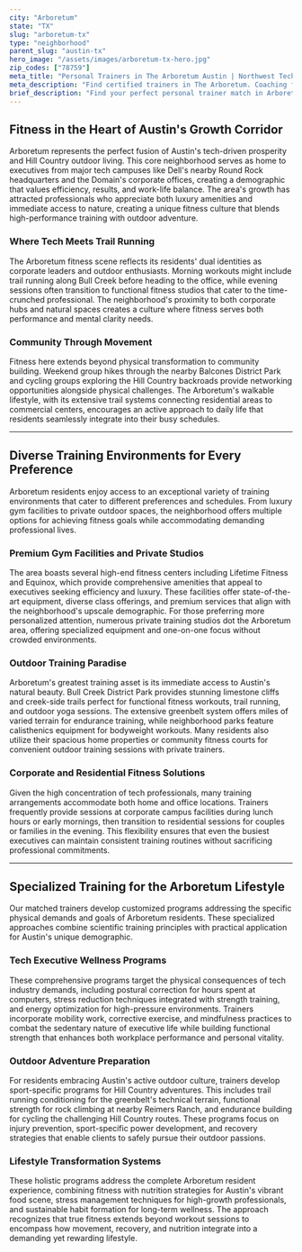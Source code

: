 ```yaml
---
city: "Arboretum"
state: "TX"
slug: "arboretum-tx"
type: "neighborhood"
parent_slug: "austin-tx"
hero_image: "/assets/images/arboretum-tx-hero.jpg"
zip_codes: ["78759"]
meta_title: "Personal Trainers in The Arboretum Austin | Northwest Tech Corridor Fitness"
meta_description: "Find certified trainers in The Arboretum. Coaching focused on corporate executive schedules, stress reduction, and premium commercial gyms."
brief_description: "Find your perfect personal trainer match in Arboretum, TX. Our expert service connects you with certified fitness professionals who understand the unique needs of Austin's tech executives and outdoor enthusiasts. Whether you're seeking postural correction from long hours at Dell or training for Hill Country adventures, we match you with trainers specializing in your goals. From private home sessions to workouts at the Domain or Bull Creek District Park, discover transformative fitness partnerships. Schedule your free consultation today and achieve sustainable results with a trainer who fits your Arboretum lifestyle."
---
```

## Fitness in the Heart of Austin's Growth Corridor

Arboretum represents the perfect fusion of Austin's tech-driven prosperity and Hill Country outdoor living. This core neighborhood serves as home to executives from major tech campuses like Dell's nearby Round Rock headquarters and the Domain's corporate offices, creating a demographic that values efficiency, results, and work-life balance. The area's growth has attracted professionals who appreciate both luxury amenities and immediate access to nature, creating a unique fitness culture that blends high-performance training with outdoor adventure.

### Where Tech Meets Trail Running

The Arboretum fitness scene reflects its residents' dual identities as corporate leaders and outdoor enthusiasts. Morning workouts might include trail running along Bull Creek before heading to the office, while evening sessions often transition to functional fitness studios that cater to the time-crunched professional. The neighborhood's proximity to both corporate hubs and natural spaces creates a culture where fitness serves both performance and mental clarity needs.

### Community Through Movement

Fitness here extends beyond physical transformation to community building. Weekend group hikes through the nearby Balcones District Park and cycling groups exploring the Hill Country backroads provide networking opportunities alongside physical challenges. The Arboretum's walkable lifestyle, with its extensive trail systems connecting residential areas to commercial centers, encourages an active approach to daily life that residents seamlessly integrate into their busy schedules.

---

## Diverse Training Environments for Every Preference

Arboretum residents enjoy access to an exceptional variety of training environments that cater to different preferences and schedules. From luxury gym facilities to private outdoor spaces, the neighborhood offers multiple options for achieving fitness goals while accommodating demanding professional lives.

### Premium Gym Facilities and Private Studios

The area boasts several high-end fitness centers including Lifetime Fitness and Equinox, which provide comprehensive amenities that appeal to executives seeking efficiency and luxury. These facilities offer state-of-the-art equipment, diverse class offerings, and premium services that align with the neighborhood's upscale demographic. For those preferring more personalized attention, numerous private training studios dot the Arboretum area, offering specialized equipment and one-on-one focus without crowded environments.

### Outdoor Training Paradise

Arboretum's greatest training asset is its immediate access to Austin's natural beauty. Bull Creek District Park provides stunning limestone cliffs and creek-side trails perfect for functional fitness workouts, trail running, and outdoor yoga sessions. The extensive greenbelt system offers miles of varied terrain for endurance training, while neighborhood parks feature calisthenics equipment for bodyweight workouts. Many residents also utilize their spacious home properties or community fitness courts for convenient outdoor training sessions with private trainers.

### Corporate and Residential Fitness Solutions

Given the high concentration of tech professionals, many training arrangements accommodate both home and office locations. Trainers frequently provide sessions at corporate campus facilities during lunch hours or early mornings, then transition to residential sessions for couples or families in the evening. This flexibility ensures that even the busiest executives can maintain consistent training routines without sacrificing professional commitments.

---

## Specialized Training for the Arboretum Lifestyle

Our matched trainers develop customized programs addressing the specific physical demands and goals of Arboretum residents. These specialized approaches combine scientific training principles with practical application for Austin's unique demographic.

### Tech Executive Wellness Programs

These comprehensive programs target the physical consequences of tech industry demands, including postural correction for hours spent at computers, stress reduction techniques integrated with strength training, and energy optimization for high-pressure environments. Trainers incorporate mobility work, corrective exercise, and mindfulness practices to combat the sedentary nature of executive life while building functional strength that enhances both workplace performance and personal vitality.

### Outdoor Adventure Preparation

For residents embracing Austin's active outdoor culture, trainers develop sport-specific programs for Hill Country adventures. This includes trail running conditioning for the greenbelt's technical terrain, functional strength for rock climbing at nearby Reimers Ranch, and endurance building for cycling the challenging Hill Country routes. These programs focus on injury prevention, sport-specific power development, and recovery strategies that enable clients to safely pursue their outdoor passions.

### Lifestyle Transformation Systems

These holistic programs address the complete Arboretum resident experience, combining fitness with nutrition strategies for Austin's vibrant food scene, stress management techniques for high-growth professionals, and sustainable habit formation for long-term wellness. The approach recognizes that true fitness extends beyond workout sessions to encompass how movement, recovery, and nutrition integrate into a demanding yet rewarding lifestyle.